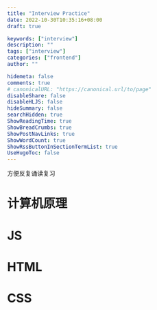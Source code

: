 ```yaml
---
title: "Interview Practice"
date: 2022-10-30T10:35:16+08:00
draft: true

keywords: ["interview"]
description: ""
tags: ["interview"]
categories: ["frontend"]
author: ""

hidemeta: false
comments: true
# canonicalURL: "https://canonical.url/to/page"
disableShare: false
disableHLJS: false
hideSummary: false
searchHidden: true
ShowReadingTime: true
ShowBreadCrumbs: true
ShowPostNavLinks: true
ShowWordCount: true
ShowRssButtonInSectionTermList: true
UseHugoToc: false
---
```


方便反复诵读复习
<!--more-->

# 计算机原理


# JS




# HTML



# CSS